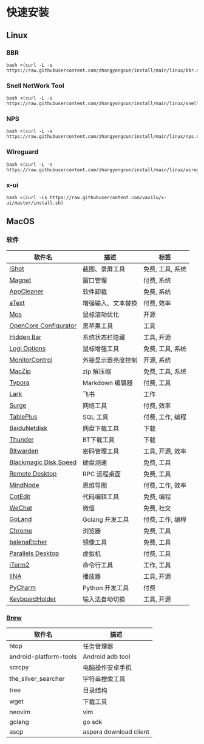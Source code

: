 # 快速安装
## Linux
### BBR

```
bash <(curl -L -s https://raw.githubusercontent.com/zhangyongcun/install/main/linux/bbr.sh)
```
### Snell NetWork Tool

```shell
bash <(curl -L -s https://raw.githubusercontent.com/zhangyongcun/install/main/linux/snell.sh)
```
### NPS

```shell
bash <(curl -L -s https://raw.githubusercontent.com/zhangyongcun/install/main/linux/nps.sh)
```

### Wireguard

```shell
bash <(curl -L -s https://raw.githubusercontent.com/zhangyongcun/install/main/linux/wireguard.sh)
```

### x-ui
```
bash <(curl -Ls https://raw.githubusercontent.com/vaxilu/x-ui/master/install.sh)
```

## MacOS

### 软件

| 软件名                                                       | 描述               | 标签             |
| ------------------------------------------------------------ | ------------------ | ---------------- |
| [iShot](https://www.better365.cn/ishot.html)                 | 截图、录屏工具     | 免费, 工具, 系统 |
| [Magnet](https://apps.apple.com/cn/app/magnet/id441258766?mt=12) | 窗口管理           | 付费, 系统       |
| [AppCleaner](https://freemacsoft.net/appcleaner/)            | 软件卸载           | 免费, 系统       |
| [aText](https://www.trankynam.com/atext/)                    | 增强输入、文本替换 | 付费, 效率       |
| [Mos](https://github.com/Caldis/Mos)                         | 鼠标滚动优化       | 开源             |
| [OpenCore Configurator](https://mackie100projects.altervista.org/opencore-configurator/) | 黑苹果工具         | 工具             |
| [Hidden Bar](https://github.com/dwarvesf/hidden)             | 系统状态栏隐藏     | 工具, 开源       |
| [Logi Options](https://www.logitech.com.cn/zh-cn/product/options) | 鼠标增强工具       | 免费, 工具, 系统 |
| [MonitorControl](https://github.com/MonitorControl/MonitorControl) | 外接显示器亮度控制 | 开源, 系统       |
| [MacZip](https://ezip.awehunt.com/?locale=zh-CN)             | zip 解压缩         | 免费, 工具, 系统 |
| [Typora](https://typora.io/)                                 | Markdown 编辑器    | 付费, 工具       |
| [Lark](https://www.feishu.cn/)                               | 飞书               | 工作             |
| [Surge](https://nssurge.com/)                                | 网络工具           | 付费, 效率       |
| [TablePlus](https://tableplus.com/)                          | SQL 工具           | 付费, 工作, 编程 |
| [BaiduNetdisk](https://pan.baidu.com)                        | 网盘下载工具       | 下载             |
| [Thunder](https://mac.xunlei.com/)                           | BT下载工具         | 下载             |
| [Bitwarden](https://bitwarden.com/)                          | 密码管理工具       | 工具, 开源, 效率 |
| [Blackmagic Disk Speed](https://apps.apple.com/cn/app/blackmagic-disk-speed-test/id425264550?mt=12) | 硬盘测速           | 免费, 工具       |
| [Remote Desktop](https://apps.apple.com/us/app/microsoft-remote-desktop/id1295203466?mt=12) | RPC 远程桌面       | 免费, 工具       |
| [MindNode](https://apps.apple.com/cn/app/mindnode-mind-map-outline/id1289197285?mt=12) | 思维导图           | 付费, 工作, 效率 |
| [CotEdit](https://coteditor.com/)                            | 代码编辑工具       | 免费, 编程       |
| [WeChat](https://mac.weixin.qq.com)                          | 微信               | 免费, 社交       |
| [GoLand](https://www.jetbrains.com/goland/)                  | Golang 开发工具    | 付费, 工作, 编程 |
| [Chrome](https://www.google.com/intl/zh-CN/chrome/)          | 浏览器             | 免费, 工具       |
| [balenaEtcher](https://www.balena.io/etcher/)                | 镜像工具           | 免费, 工具       |
| [Parallels Desktop](https://www.parallels.com/)              | 虚拟机             | 付费, 工具       |
| [iTerm2](https://iterm2.com/)                                | 命令行工具         | 工作, 工具       |
| [IINA](https://iina.io/)                                     | 播放器             | 工具, 开源       |
| [PyCharm](https://www.jetbrains.com/pycharm/)                | Python 开发工具    | 付费             |
| [KeyboardHolder](https://github.com/leaves615/KeyboardHolder) | 输入法自动切换     | 工具, 开源       |

### [Brew](https://brew.sh/)

| 软件名                 | 描述                   |
| ---------------------- | ---------------------- |
| htop                   | 任务管理器             |
| android-platform-tools | Android adb tool       |
| scrcpy                 | 电脑操作安卓手机       |
| the_silver_searcher    | 字符串搜索工具         |
| tree                   | 目录结构               |
| wget                   | 下载工具               |
| neovim                 | vim                    |
| golang                 | go sdk                 |
| ascp                   | aspera download client |

